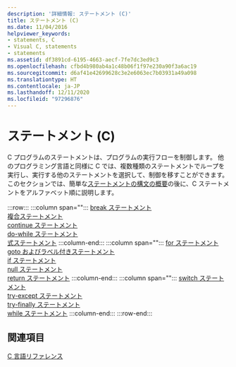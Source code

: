 ```yaml
---
description: '詳細情報: ステートメント (C)'
title: ステートメント (C)
ms.date: 11/04/2016
helpviewer_keywords:
- statements, C
- Visual C, statements
- statements
ms.assetid: df3891cd-6195-4663-aecf-7fe7dc3ed9c3
ms.openlocfilehash: cfbd4b980ab4a1c48b06f1f97e230a90f3a6ac19
ms.sourcegitcommit: d6af41e42699628c3e2e6063ec7b03931a49a098
ms.translationtype: HT
ms.contentlocale: ja-JP
ms.lasthandoff: 12/11/2020
ms.locfileid: "97296876"
---
```

# <a name="statements-c"></a>ステートメント (C)

C プログラムのステートメントは、プログラムの実行フローを制御します。 他のプログラミング言語と同様に C では、複数種類のステートメントでループを実行し、実行する他のステートメントを選択して、制御を移すことができます。 このセクションでは、簡単な[ステートメントの構文の概要](../c-language/overview-of-c-statements.md)の後に、C ステートメントをアルファベット順に説明します。

:::row:::
   :::column span="":::
      [break ステートメント](../c-language/break-statement-c.md)\
      [複合ステートメント](../c-language/compound-statement-c.md)\
      [continue ステートメント](../c-language/continue-statement-c.md)\
      [do-while ステートメント](../c-language/do-while-statement-c.md)\
      [式ステートメント](../c-language/expression-statement-c.md)
   :::column-end:::
   :::column span="":::
      [for ステートメント](../c-language/for-statement-c.md)\
      [goto およびラベル付きステートメント](../c-language/goto-and-labeled-statements-c.md)\
      [if ステートメント](../c-language/if-statement-c.md)\
      [null ステートメント](../c-language/null-statement-c.md)\
      [return ステートメント](../c-language/return-statement-c.md)
   :::column-end:::
   :::column span="":::
      [switch ステートメント](../c-language/switch-statement-c.md)\
      [try-except ステートメント](../c-language/try-except-statement-c.md)\
      [try-finally ステートメント](../c-language/try-finally-statement-c.md)\
      [while ステートメント](../c-language/while-statement-c.md)
   :::column-end:::
:::row-end:::

## <a name="see-also"></a>関連項目

[C 言語リファレンス](../c-language/c-language-reference.md)
